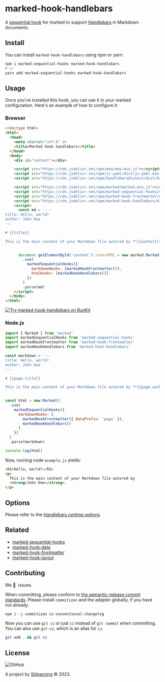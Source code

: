 # marked-hook-handlebars

A [sequential hook](https://github.com/bent10/marked-extensions/tree/main/packages/sequential-hooks) for marked to support [Handlebars](https://handlebarsjs.com/) in Markdown documents.

## Install

You can install `marked-hook-handlebars` using npm or yarn:

```bash
npm i marked-sequential-hooks marked-hook-handlebars
# or
yarn add marked-sequential-hooks marked-hook-handlebars
```

## Usage

Once you've installed this hook, you can use it in your marked configuration. Here's an example of how to configure it:

### Browser

```html
<!doctype html>
<html>
  <head>
    <meta charset="utf-8" />
    <title>Marked hook handlebars</title>
  </head>
  <body>
    <div id="content"></div>

    <script src="https://cdn.jsdelivr.net/npm/moo/moo.min.js"></script>
    <script src="https://cdn.jsdelivr.net/npm/js-yaml/dist/js-yaml.min.js"></script>
    <script src="https://cdn.jsdelivr.net/npm/handlebars@latest/dist/handlebars.js"></script>

    <script src="https://cdn.jsdelivr.net/npm/marked/marked.min.js"></script>
    <script src="https://cdn.jsdelivr.net/npm/marked-sequential-hooks/dist/index.umd.min.js"></script>
    <script src="https://cdn.jsdelivr.net/npm/marked-hook-frontmatter/dist/index.umd.min.js"></script>
    <script src="https://cdn.jsdelivr.net/npm/marked-hook-handlebars/dist/index.umd.min.js"></script>
    <script>
      const md = `---
title: Hello, world!
author: John Doe
---

# {{title}}

This is the main content of your Markdown file autored by **{{author}}**.
`

      document.getElementById('content').innerHTML = new marked.Marked()
        .use(
          markedSequentialHooks({
            markdownHooks: [markedHookFrontmatter()],
            htmlHooks: [markedHookHandlebars()]
          })
        )
        .parse(md)
    </script>
  </body>
</html>
```

[![Try marked-hook-handlebars on RunKit](https://badge.runkitcdn.com/example.html.svg)](https://untitled-6wderuoisrou.runkit.sh/)

### Node.js

```js
import { Marked } from 'marked'
import markedSequentialHooks from 'marked-sequential-hooks'
import markedHookFrontmatter from 'marked-hook-frontmatter'
import markedHookHandlebars from 'marked-hook-handlebars'

const markdown = `---
title: Hello, world!
author: John Doe
---

# {{page.title}}

This is the main content of your Markdown file autored by **{{page.author}}**.
`

const html = new Marked()
  .use(
    markedSequentialHooks({
      markdownHooks: [
        markedHookFrontmatter({ dataPrefix: 'page' }),
        markedHookHandlebars()
      ]
    })
  )
  .parse(markdown)

console.log(html)
```

Now, running node `example.js` yields:

```html
<h1>Hello, world!</h1>
<p>
  This is the main content of your Markdown file autored by
  <strong>John Doe</strong>.
</p>
```

## Options

Please refer to the [Handlebars runtime options](https://handlebarsjs.com/api-reference/runtime-options.html).

## Related

- [marked-sequential-hooks](https://github.com/bent10/marked-extensions/tree/main/packages/sequential-hooks)
- [marked-hook-data](https://github.com/bent10/marked-extensions/tree/main/packages/hook-data)
- [marked-hook-frontmatter](https://github.com/bent10/marked-extensions/tree/main/packages/hook-frontmatter)
- [marked-hook-layout](https://github.com/bent10/marked-extensions/tree/main/packages/hook-layout)

## Contributing

We 💛&nbsp; issues.

When committing, please conform to [the semantic-release commit standards](https://www.conventionalcommits.org/). Please install `commitizen` and the adapter globally, if you have not already.

```bash
npm i -g commitizen cz-conventional-changelog
```

Now you can use `git cz` or just `cz` instead of `git commit` when committing. You can also use `git-cz`, which is an alias for `cz`.

```bash
git add . && git cz
```

## License

![GitHub](https://img.shields.io/github/license/bent10/marked-extensions)

A project by [Stilearning](https://stilearning.com) &copy; 2023.
